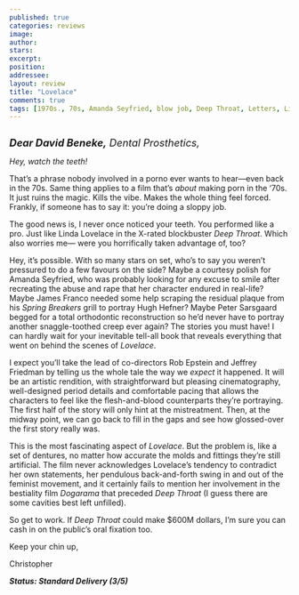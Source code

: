 ```yaml
---
published: true
categories: reviews
image:
author: 
stars: 
excerpt: 
position: 
addressee: 
layout: review
title: "Lovelace"
comments: true
tags: [1970s., 70s, Amanda Seyfried, blow job, Deep Throat, Letters, Linda, Lovelace, naked, nude, nudity, porn, sex]
---
```

<div><p><span class="full-image-block ssNonEditable"><span><a href="/letters/2013/8/22/lovelace.html"><img src="http://static.squarespace.com/static/5005f6bcc4aa41161b33e89e/5329cf1fe4b07c068ebf74de/5329cf1fe4b07c068ebf7899/1377176350098/Lovelace.jpg" alt="" /></a></span></span></p><p><em style="font-size:130%;"><strong>Dear David Beneke,</strong> Dental Prosthetics,</em></p><p><em>Hey, watch the teeth! </em></p><p>That&rsquo;s a phrase nobody involved in a porno ever wants to hear&mdash;even back in the 70s. Same thing applies to a film that&rsquo;s <em>about </em>making porn in the &lsquo;70s. It just ruins the magic. Kills the vibe. Makes the whole thing feel forced. Frankly, if someone has to say it: you&rsquo;re doing a sloppy job.</p><p>The good news is, I never once noticed your teeth. You performed like a pro. Just like Linda Lovelace in the X-rated blockbuster <em>Deep Throat</em>. Which also worries me&mdash; were you horrifically taken advantage of, too?</p><p>Hey, it&rsquo;s possible. With so many stars on set, who&rsquo;s to say you weren&rsquo;t pressured to do a few favours on the side? Maybe a courtesy polish for Amanda Seyfried, who was probably looking for any excuse to smile after recreating the abuse and rape that her character endured in real-life? Maybe James Franco needed some help scraping the residual plaque from his <em>Spring Breakers</em> grill to portray Hugh Hefner? Maybe Peter Sarsgaard begged for a total orthodontic reconstruction so he&rsquo;d never have to portray another snaggle-toothed creep ever again? The stories you must have! I can hardly wait for your inevitable tell-all book that reveals everything that went on behind the scenes of <em>Lovelace</em>.</p><p>I expect you&rsquo;ll take the lead of co-directors Rob Epstein and Jeffrey Friedman by telling us the whole tale the way we <em>expect</em> it happened. It will be an artistic rendition, with straightforward but pleasing cinematography, well-designed period details and comfortable pacing that allows the characters to feel like the flesh-and-blood counterparts they&rsquo;re portraying. The first half of the story will only hint at the mistreatment. Then, at the midway point, we can go back to fill in the gaps and see how glossed-over the first story really was.</p><p>This is the most fascinating aspect of <em>Lovelace</em>. But the problem is, like a set of dentures, no matter how accurate the molds and fittings they&rsquo;re still artificial. The film never acknowledges Lovelace&rsquo;s tendency to contradict her own statements, her pendulous back-and-forth swing in and out of the feminist movement, and it certainly fails to mention her involvement in the bestiality film <em>Dogarama</em> that preceded <em>Deep Throat</em> (I guess there are some cavities best left unfilled).</p><p>So get to work. If <em>Deep Throat</em> could make $600M dollars, I&rsquo;m sure you can cash in on the public&rsquo;s oral fixation too.</p><p>Keep your chin up,</p><p>Christopher</p><p><strong><em>Status: Standard Delivery (3/5)</em></strong></p></div>
